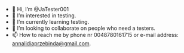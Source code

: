 - 👋 Hi, I’m @JaTester001
- 👀 I’m interested in testing.
- 🌱 I’m currently learning testing.
- 💞️ I’m looking to collaborate on people who need a testers.
- 📫 How to reach me by phone nr 0048780161715 or e-mail address: annalidiaprzebinda@gmail.com. 

<!---
JaTester001/JaTester001 is a ✨ special ✨ repository because its `README.md` (this file) appears on your GitHub profile.
You can click the Preview link to take a look at your changes.
--->
